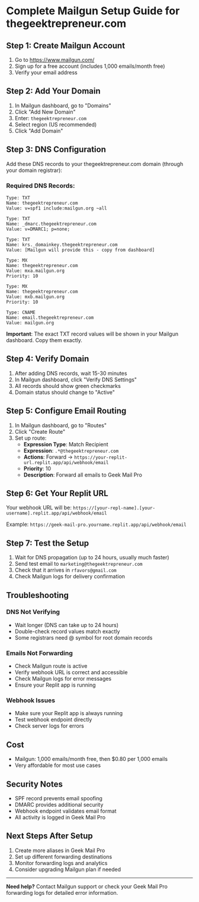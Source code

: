 # Complete Mailgun Setup Guide for thegeektrepreneur.com

## Step 1: Create Mailgun Account
1. Go to https://www.mailgun.com/
2. Sign up for a free account (includes 1,000 emails/month free)
3. Verify your email address

## Step 2: Add Your Domain
1. In Mailgun dashboard, go to "Domains"
2. Click "Add New Domain"
3. Enter: `thegeektrepreneur.com`
4. Select region (US recommended)
5. Click "Add Domain"

## Step 3: DNS Configuration
Add these DNS records to your thegeektrepreneur.com domain (through your domain registrar):

### Required DNS Records:
```
Type: TXT
Name: thegeektrepreneur.com
Value: v=spf1 include:mailgun.org ~all

Type: TXT  
Name: _dmarc.thegeektrepreneur.com
Value: v=DMARC1; p=none;

Type: TXT
Name: krs._domainkey.thegeektrepreneur.com  
Value: [Mailgun will provide this - copy from dashboard]

Type: MX
Name: thegeektrepreneur.com
Value: mxa.mailgun.org
Priority: 10

Type: MX  
Name: thegeektrepreneur.com
Value: mxb.mailgun.org
Priority: 10

Type: CNAME
Name: email.thegeektrepreneur.com
Value: mailgun.org
```

**Important**: The exact TXT record values will be shown in your Mailgun dashboard. Copy them exactly.

## Step 4: Verify Domain
1. After adding DNS records, wait 15-30 minutes
2. In Mailgun dashboard, click "Verify DNS Settings"
3. All records should show green checkmarks
4. Domain status should change to "Active"

## Step 5: Configure Email Routing
1. In Mailgun dashboard, go to "Routes"
2. Click "Create Route"
3. Set up route:
   - **Expression Type**: Match Recipient
   - **Expression**: `.*@thegeektrepreneur.com`
   - **Actions**: Forward → `https://your-replit-url.replit.app/api/webhook/email`
   - **Priority**: 10
   - **Description**: Forward all emails to Geek Mail Pro

## Step 6: Get Your Replit URL
Your webhook URL will be: `https://[your-repl-name].[your-username].replit.app/api/webhook/email`

Example: `https://geek-mail-pro.yourname.replit.app/api/webhook/email`

## Step 7: Test the Setup
1. Wait for DNS propagation (up to 24 hours, usually much faster)
2. Send test email to `marketing@thegeektrepreneur.com`
3. Check that it arrives in `rfavors@gmail.com`
4. Check Mailgun logs for delivery confirmation

## Troubleshooting

### DNS Not Verifying
- Wait longer (DNS can take up to 24 hours)
- Double-check record values match exactly
- Some registrars need @ symbol for root domain records

### Emails Not Forwarding
- Check Mailgun route is active
- Verify webhook URL is correct and accessible
- Check Mailgun logs for error messages
- Ensure your Replit app is running

### Webhook Issues
- Make sure your Replit app is always running
- Test webhook endpoint directly
- Check server logs for errors

## Cost
- Mailgun: 1,000 emails/month free, then $0.80 per 1,000 emails
- Very affordable for most use cases

## Security Notes
- SPF record prevents email spoofing
- DMARC provides additional security
- Webhook endpoint validates email format
- All activity is logged in Geek Mail Pro

## Next Steps After Setup
1. Create more aliases in Geek Mail Pro
2. Set up different forwarding destinations
3. Monitor forwarding logs and analytics
4. Consider upgrading Mailgun plan if needed

---
**Need help?** Contact Mailgun support or check your Geek Mail Pro forwarding logs for detailed error information.